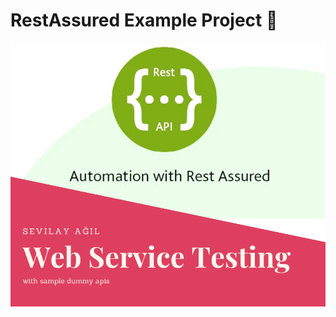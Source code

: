 # RestAssured Example Project :star2:

![rest](https://github.com/sevilayagil/RestAssuredExampleProject/blob/master/rest2.png)
